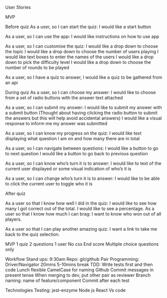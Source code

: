 User Stories

MVP

Before quiz
As a user, so I can start the quiz:
I would like a start button

As a user, so I can use the app:
I would like instructions on how to use app

As a user, so I can customise the quiz:
I would like a drop down to choose the topic
I would like a drop down to choose the number of users playing
I would like text boxes to enter the names of the users
I would like a drop down to pick the difficulty level
I would like a drop down to choose the number of rounds to be played

As a user, so I have a quiz to answer,
I would like a quiz to be gathered from an api

During quiz
As a user, so I can choose my answer:
I would like to choose from a set of radio buttons with the answer text attached

As a user, so I can submit my answer:
I would like to submit my answer with a submit button (Thought about having clicking the radio button to submit the answers but this will help avoid accidental answers)
I would like a visual response to inform me my answer was submitted


As a user, so I can know my progress on the quiz:
I would like text displaying what question I am on and how many there are in total

As a user, so I can navigate between questions:
I would like a button to go to next question
I would like a button to go back to previous question

As a user, so I can know who’s turn it is to answer:
I would like to text of the current user displayed or some visual indication of who’s it is

As a user, so I can change who’s turn it is to answer:
I would like to be able to click the current user to toggle who it is

After quiz

As a user  so that I know how well I did in the quiz:
I would like to see how many I got correct out of the total. 
I would like to see a percentage.
As a user so that I know how much I can brag:
I want to know who won out of all players.

As a user so that I can play another amazing quiz:
I want a link to take me back to the quiz selection.

MVP
1 quiz
2 questions
1 user
No css
End score
Multiple choice questions only

Workflow
Stand ups: 9:30am
Repo: git/github
Pair Programming: Driver/Navigator 20mins 5-10mins break
TDD: Write tests first and then code
Lunch flexible
CamelCase for naming
Github
Commit messages in present tense
When merging to dev, put other pair as reviewer
Branch naming: name of feature/component
Commit after each test

Technologies
Testing: jest-enzyme
Node js
React
Vs code
